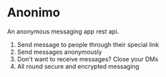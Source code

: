 # Anonimo
An anonymous messaging app rest api.  
1. Send message to people through their special link
2. Send messages anonymously
3. Don't want to receive messages? Close your DMs
4. All round secure and encrypted messaging
